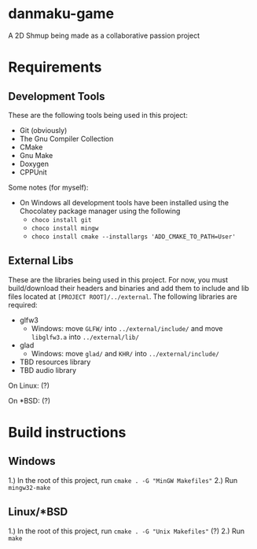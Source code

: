 # danmaku-game

A 2D Shmup being made as a collaborative passion project

# Requirements
## Development Tools
These are the following tools being used in this project:
- Git (obviously)
- The Gnu Compiler Collection
- CMake
- Gnu Make
- Doxygen
- CPPUnit

Some notes (for myself):
- On Windows all development tools have been installed using the Chocolatey package manager using the following
  - `choco install git`
  - `choco install mingw`
  - `choco install cmake --installargs 'ADD_CMAKE_TO_PATH=User'`

## External Libs
These are the libraries being used in this project.
For now, you must build/download their headers and binaries
and add them to include and lib files located at `[PROJECT ROOT]/../external`.
The following libraries are required:
- glfw3
  - Windows: move `GLFW/` into `../external/include/` and move `libglfw3.a` into `../external/lib/`
- glad
  - Windows: move `glad/` and `KHR/` into `../external/include/`
- TBD resources library
- TBD audio library


On Linux:
(?)

On *BSD:
(?)


# Build instructions
## Windows
1.) In the root of this project, run `cmake . -G "MinGW Makefiles"`
2.) Run `mingw32-make`

## Linux/*BSD
1.) In the root of this project, run `cmake . -G "Unix Makefiles"` (?)
2.) Run `make`
